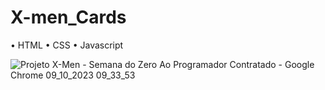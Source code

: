 # X-men_Cards

• HTML
• CSS
• Javascript

![Projeto X-Men - Semana do Zero Ao Programador Contratado - Google Chrome 09_10_2023 09_33_53](https://github.com/vivyhv/X-men_Cards/assets/91763019/dc7573a1-74a7-451a-80fd-a6354edfdfed)
